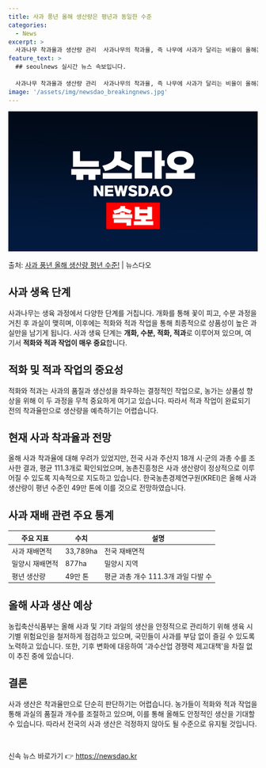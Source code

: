 ```yaml
---
title: 사과 풍년 올해 생산량은 평년과 동일한 수준
categories:
  - News
excerpt: >
  사과나무 착과율과 생산량 관리  사과나무의 착과율, 즉 나무에 사과가 달리는 비율이 올해는 30% 수준에 그…
feature_text: >
  ## seoulnews 실시간 뉴스 속보입니다.

  사과나무 착과율과 생산량 관리  사과나무의 착과율, 즉 나무에 사과가 달리는 비율이 올해는 30% 수준에 그…
image: '/assets/img/newsdao_breakingnews.jpg'
---
```


![뉴스다오 속보](/assets/img/newsdao_breakingnews.jpg)

<p>출처: <a href="https://newsdao.kr/3999" rel="dofollow">사과 풍년 올해 생산량 평년 수준!</a> | 뉴스다오</p>

<h2 data-ke-size="size26">사과 생육 단계</h2>
<p data-ke-size="size16">사과나무는 생육 과정에서 다양한 단계를 거칩니다. 개화를 통해 꽃이 피고, 수분 과정을 거친 후 과실이 맺히며, 이후에는 적화와 적과 작업을 통해 최종적으로 상품성이 높은 과실만을 남기게 됩니다. 사과 생육 단계는 <b>개화, 수분, 적화, 적과</b>로 이루어져 있으며, 여기서 <b>적화와 적과 작업이 매우 중요</b>합니다.</p>

<h2 data-ke-size="size26">적화 및 적과 작업의 중요성</h2>
<p data-ke-size="size16">적화와 적과는 사과의 품질과 생산성을 좌우하는 결정적인 작업으로, 농가는 상품성 향상을 위해 이 두 과정을 무척 중요하게 여기고 있습니다. 따라서 적과 작업이 완료되기 전의 착과율만으로 생산량을 예측하기는 어렵습니다.</p>

<h2 data-ke-size="size26">현재 사과 착과율과 전망</h2>
<p data-ke-size="size16">올해 사과 착과율에 대해 우려가 있었지만, 전국 사과 주산지 18개 시·군의 과총 수를 조사한 결과, 평균 111.3개로 확인되었으며, 농촌진흥청은 사과 생산량이 정상적으로 이루어질 수 있도록 지속적으로 지도하고 있습니다. 한국농촌경제연구원(KREI)은 올해 사과 생산량이 평년 수준인 49만 톤에 이를 것으로 전망하였습니다.</p>

<h2 data-ke-size="size26">사과 재배 관련 주요 통계</h2>
<table>
	<thead>
		<tr>
			<th>주요 지표</th>
			<th>수치</th>
			<th>설명</th>
		</tr>
	</thead>
	<tbody>
		<tr>
			<td>사과 재배면적</td>
			<td>33,789ha</td>
			<td>전국 재배면적</td>
		</tr>
		<tr>
			<td>밀양시 재배면적</td>
			<td>877ha</td>
			<td>밀양시 지역</td>
		</tr>
		<tr>
			<td>평년 생산량</td>
			<td>49만 톤</td>
			<td>평균 과총 개수 111.3개 과일 다발 수</td>
		</tr>
	</tbody>
</table>

<h2 data-ke-size="size26">올해 사과 생산 예상</h2>
<p data-ke-size="size16">농립축산식품부는 올해 사과 및 기타 과일의 생산을 안정적으로 관리하기 위해 생육 시기별 위험요인을 철저하게 점검하고 있으며, 국민들이 사과를 부담 없이 즐길 수 있도록 노력하고 있습니다. 또한, 기후 변화에 대응하여 '과수산업 경쟁력 제고대책'을 차질 없이 추진 중에 있습니다.</p>

<h2 data-ke-size="size26">결론</h2>
<p data-ke-size="size16">사과 생산은 착과율만으로 단순히 판단하기는 어렵습니다. 농가들이 적화와 적과 작업을 통해 과실의 품질과 개수를 조절하고 있으며, 이를 통해 올해도 안정적인 생산을 기대할 수 있습니다. 따라서 전국의 사과 생산은 걱정하지 않아도 될 수준으로 유지될 것입니다.</p>
<p data-ke-size="size16">&nbsp;</p> 

신속 뉴스 바로가기 👉 <a href="https://newsdao.kr" rel="dofollow">https://newsdao.kr</a>



